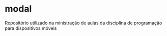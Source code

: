 # modal
Repositório utilizado na ministração de aulas da disciplina de programação para dispositivos móveis
